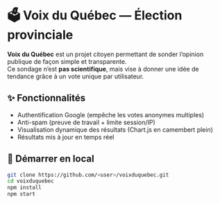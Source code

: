 # 🗳️ Voix du Québec — Élection provinciale

**Voix du Québec** est un projet citoyen permettant de sonder l’opinion publique 
de façon simple et transparente.  
Ce sondage n’est **pas scientifique**, mais vise à donner une idée de tendance 
grâce à un vote unique par utilisateur.

## ✨ Fonctionnalités
- Authentification Google (empêche les votes anonymes multiples)
- Anti-spam (preuve de travail + limite session/IP)
- Visualisation dynamique des résultats (Chart.js en camembert plein)
- Résultats mis à jour en temps réel

## 🚀 Démarrer en local
```bash
git clone https://github.com/<user>/voixduquebec.git
cd voixduquebec
npm install
npm start
